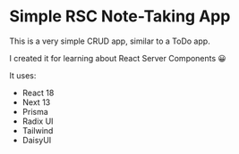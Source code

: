 # Simple RSC Note-Taking App

This is a very simple CRUD app, similar to a ToDo app.

I created it for learning about React Server Components 😀

It uses: 
  - React 18
  - Next 13
  - Prisma
  - Radix UI
  - Tailwind
  - DaisyUI